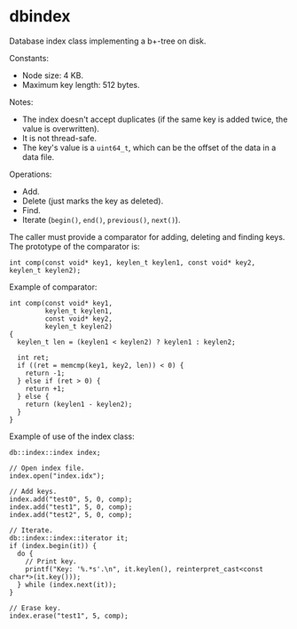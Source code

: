 dbindex
=======
Database index class implementing a b+-tree on disk.

Constants:
* Node size: 4 KB.
* Maximum key length: 512 bytes.

Notes:
* The index doesn't accept duplicates (if the same key is added twice, the value is overwritten).
* It is not thread-safe.
* The key's value is a `uint64_t`, which can be the offset of the data in a data file.

Operations:
* Add.
* Delete (just marks the key as deleted).
* Find.
* Iterate (`begin()`, `end()`, `previous()`, `next()`).

The caller must provide a comparator for adding, deleting and finding keys.
The prototype of the comparator is:
```
int comp(const void* key1, keylen_t keylen1, const void* key2, keylen_t keylen2);
```

Example of comparator:
```
int comp(const void* key1,
         keylen_t keylen1,
         const void* key2,
         keylen_t keylen2)
{
  keylen_t len = (keylen1 < keylen2) ? keylen1 : keylen2;

  int ret;
  if ((ret = memcmp(key1, key2, len)) < 0) {
    return -1;
  } else if (ret > 0) {
    return +1;
  } else {
    return (keylen1 - keylen2);
  }
}
```

Example of use of the index class:
```
db::index::index index;

// Open index file.
index.open("index.idx");

// Add keys.
index.add("test0", 5, 0, comp);
index.add("test1", 5, 0, comp);
index.add("test2", 5, 0, comp);

// Iterate.
db::index::index::iterator it;
if (index.begin(it)) {
  do {
    // Print key.
    printf("Key: '%.*s'.\n", it.keylen(), reinterpret_cast<const char*>(it.key()));
  } while (index.next(it));
}

// Erase key.
index.erase("test1", 5, comp);
```
